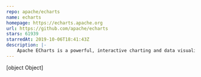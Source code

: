 ```yaml
---
repo: apache/echarts
name: echarts
homepage: https://echarts.apache.org
url: https://github.com/apache/echarts
stars: 61939
starredAt: 2019-10-06T18:41:43Z
description: |-
    Apache ECharts is a powerful, interactive charting and data visualization library for browser
---
```


[object Object]
